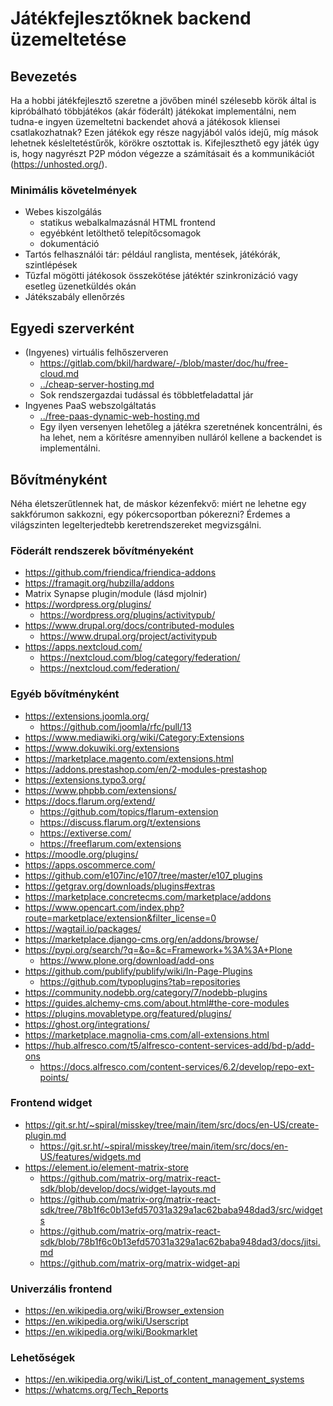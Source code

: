 # Játékfejlesztőknek backend üzemeltetése

## Bevezetés

Ha a hobbi játékfejlesztő szeretne a jövőben minél szélesebb körök által is kipróbálható többjátékos (akár föderált) játékokat implementálni, nem tudna-e ingyen üzemeltetni backendet ahová a játékosok kliensei csatlakozhatnak?
Ezen játékok egy része nagyjából valós idejű, míg mások lehetnek késleltetéstűrők, körökre osztottak is.
Kifejleszthető egy játék úgy is, hogy nagyrészt P2P módon végezze a számításait és a kommunikációt (<https://unhosted.org/>).

### Minimális követelmények

- Webes kiszolgálás
  - statikus webalkalmazásnál HTML frontend
  - egyébként letölthető telepítőcsomagok
  - dokumentáció
- Tartós felhasználói tár: például ranglista, mentések, játékórák, szintlépések
- Tűzfal mögötti játékosok összekötése játéktér szinkronizáció vagy esetleg üzenetküldés okán
- Játékszabály ellenőrzés

## Egyedi szerverként

- (Ingyenes) virtuális felhőszerveren
  - https://gitlab.com/bkil/hardware/-/blob/master/doc/hu/free-cloud.md
  - [../cheap-server-hosting.md](../cheap-server-hosting.md)
  - Sok rendszergazdai tudással és többletfeladattal jár
- Ingyenes PaaS webszolgáltatás
  - [../free-paas-dynamic-web-hosting.md](../free-paas-dynamic-web-hosting.md)
  - Egy ilyen versenyen lehetőleg a játékra szeretnének koncentrálni, és ha lehet, nem a körítésre amennyiben nulláról kellene a backendet is implementálni.

## Bővítményként

Néha életszerűtlennek hat, de máskor kézenfekvő: miért ne lehetne egy sakkfórumon sakkozni, egy pókercsoportban pókerezni?
Érdemes a világszinten legelterjedtebb keretrendszereket megvizsgálni.

### Föderált rendszerek bővítményeként

- https://github.com/friendica/friendica-addons
- https://framagit.org/hubzilla/addons
- Matrix Synapse plugin/module (lásd mjolnir)
- https://wordpress.org/plugins/
  - https://wordpress.org/plugins/activitypub/
- https://www.drupal.org/docs/contributed-modules
  - https://www.drupal.org/project/activitypub
- https://apps.nextcloud.com/
  - https://nextcloud.com/blog/category/federation/
  - https://nextcloud.com/federation/

### Egyéb bővítményként

- https://extensions.joomla.org/
  - https://github.com/joomla/rfc/pull/13
- https://www.mediawiki.org/wiki/Category:Extensions
- https://www.dokuwiki.org/extensions
- https://marketplace.magento.com/extensions.html
- https://addons.prestashop.com/en/2-modules-prestashop
- https://extensions.typo3.org/
- https://www.phpbb.com/extensions/
- https://docs.flarum.org/extend/
  - https://github.com/topics/flarum-extension
  - https://discuss.flarum.org/t/extensions
  - https://extiverse.com/
  - https://freeflarum.com/extensions
- https://moodle.org/plugins/
- https://apps.oscommerce.com/
- https://github.com/e107inc/e107/tree/master/e107_plugins
- https://getgrav.org/downloads/plugins#extras
- https://marketplace.concretecms.com/marketplace/addons
- https://www.opencart.com/index.php?route=marketplace/extension&filter_license=0
- https://wagtail.io/packages/
- https://marketplace.django-cms.org/en/addons/browse/
- https://pypi.org/search/?q=&o=&c=Framework+%3A%3A+Plone
  - https://www.plone.org/download/add-ons
- https://github.com/publify/publify/wiki/In-Page-Plugins
  - https://github.com/typoplugins?tab=repositories
- https://community.nodebb.org/category/7/nodebb-plugins
- https://guides.alchemy-cms.com/about.html#the-core-modules
- https://plugins.movabletype.org/featured/plugins/
- https://ghost.org/integrations/
- https://marketplace.magnolia-cms.com/all-extensions.html
- https://hub.alfresco.com/t5/alfresco-content-services-add/bd-p/add-ons
  - https://docs.alfresco.com/content-services/6.2/develop/repo-ext-points/

### Frontend widget

- https://git.sr.ht/~spiral/misskey/tree/main/item/src/docs/en-US/create-plugin.md
  - https://git.sr.ht/~spiral/misskey/tree/main/item/src/docs/en-US/features/widgets.md
- https://element.io/element-matrix-store
  - https://github.com/matrix-org/matrix-react-sdk/blob/develop/docs/widget-layouts.md
  - https://github.com/matrix-org/matrix-react-sdk/tree/78b1f6c0b13efd57031a329a1ac62baba948dad3/src/widgets
  - https://github.com/matrix-org/matrix-react-sdk/blob/78b1f6c0b13efd57031a329a1ac62baba948dad3/docs/jitsi.md
  - https://github.com/matrix-org/matrix-widget-api

### Univerzális frontend

- https://en.wikipedia.org/wiki/Browser_extension
- https://en.wikipedia.org/wiki/Userscript
- https://en.wikipedia.org/wiki/Bookmarklet

### Lehetőségek

- https://en.wikipedia.org/wiki/List_of_content_management_systems
- https://whatcms.org/Tech_Reports
